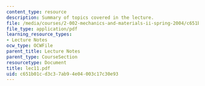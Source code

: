 ```yaml
---
content_type: resource
description: Summary of topics covered in the lecture.
file: /media/courses/2-002-mechanics-and-materials-ii-spring-2004/c651b01cd3c37ab94e04003c17c30e93_lec11.pdf
file_type: application/pdf
learning_resource_types:
- Lecture Notes
ocw_type: OCWFile
parent_title: Lecture Notes
parent_type: CourseSection
resourcetype: Document
title: lec11.pdf
uid: c651b01c-d3c3-7ab9-4e04-003c17c30e93
---
```

